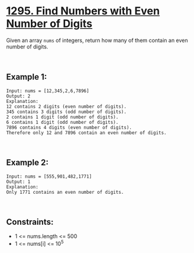 # [1295. Find Numbers with Even Number of Digits](https://leetcode.com/problems/find-numbers-with-even-number-of-digits)

Given an array `nums` of integers, return how many of them contain an even number of digits.

<br />

## Example 1:
```
Input: nums = [12,345,2,6,7896]
Output: 2
Explanation: 
12 contains 2 digits (even number of digits). 
345 contains 3 digits (odd number of digits). 
2 contains 1 digit (odd number of digits). 
6 contains 1 digit (odd number of digits). 
7896 contains 4 digits (even number of digits). 
Therefore only 12 and 7896 contain an even number of digits.
```

<br />

## Example 2:
```
Input: nums = [555,901,482,1771]
Output: 1 
Explanation: 
Only 1771 contains an even number of digits.
```

<br />

## Constraints:
- 1 <= nums.length <= 500
- 1 <= nums[i] <= 10<sup>5</sup>
